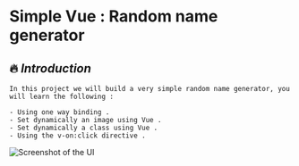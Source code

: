 
# Simple Vue : Random name generator 

##  🔥 _Introduction_

    In this project we will build a very simple random name generator, you will learn the following : 

    - Using one way binding .
    - Set dynamically an image using Vue .
    - Set dynamically a class using Vue .
    - Using the v-on:click directive .

![Screenshot of the UI ](https://i.ibb.co/Y21sJjM/Capture.png) 
